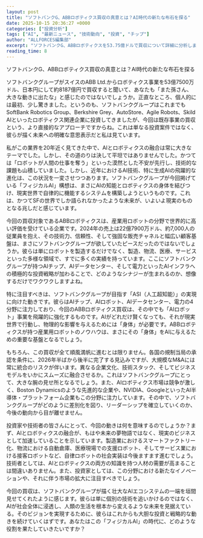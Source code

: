 ```yaml
---
layout: post
title: "ソフトバンクG、ABBロボティクス買収の真意とは？AI時代の新たな布石を探る"
date: 2025-10-15 20:36:27 +0000
categories: ["投資分析"]
tags: ["AI", "最新ニュース", "技術動向", "投資", "チップ"]
author: "ALLFORCES編集部"
excerpt: "ソフトバンクG、ABBロボティクスを53.75億ドルで買収について詳細に分析します。"
reading_time: 8
---
```


ソフトバンクG、ABBロボティクス買収の真意とは？AI時代の新たな布石を探る

ソフトバンクグループがスイスのABB Ltd.からロボティクス事業を53億7500万ドル、日本円にして約8187億円で買収すると聞いて、あなたも「また孫さん、大きな動きに出たな」と感じたのではないでしょうか。正直なところ、個人的には最初、少し驚きました。というのも、ソフトバンクグループはこれまでもSoftBank Robotics Group、Berkshire Grey、AutoStore、Agile Robots、Skild AIといったロボティクス関連企業に投資してきましたが、今回は既存事業の買収という、より直接的なアプローチですからね。これは単なる投資案件ではなく、彼らが描く未来への明確な意思表示だと私は見ています。

私がこの業界を20年近く見てきた中で、AIとロボティクスの融合は常に大きなテーマでした。しかし、その道のりは決して平坦ではありませんでした。かつては「ロボットが人間の仕事を奪う」といった漠然とした不安が先行し、技術的な課題も山積していました。しかし、近年におけるAI技術、特に生成AIの飛躍的な進化は、この状況を一変させつつあります。ソフトバンクグループが今回掲げている「フィジカルAI」構想は、まさにAIの知能とロボティクスの身体を結びつけ、現実世界で自律的に機能するシステムを構築しようというものです。これは、かつてSFの世界でしか語られなかったような未来が、いよいよ現実のものとなる兆しだと感じています。

今回の買収対象であるABBロボティクスは、産業用ロボットの分野で世界的に高い評価を受けている企業です。2024年の売上は22億7900万ドル、約7,000人の従業員を抱え、その技術力、信頼性、そして強固な販売チャネルと幅広い顧客基盤は、まさにソフトバンクグループが欲していたピースだったのではないでしょうか。彼らは単にロボットを製造するだけでなく、製造、物流、医療、サービスといった多様な領域で、すでに多くの実績を持っています。ここにソフトバンクグループが持つAIチップ、AIデータセンター、そして電力といったAIインフラへの積極的な投資戦略が加わることで、どのようなシナジーが生まれるのか、想像するだけでワクワクしますよね。

特に注目すべきは、ソフトバンクグループが目指す「ASI（人工超知能）」の実現に向けた動きです。彼らはAIチップ、AIロボット、AIデータセンター、電力の4分野に注力しており、今回のABBロボティクス買収は、その中でも「AIロボット」事業を飛躍的に強化するものです。AIがどれだけ賢くなっても、それが現実世界で行動し、物理的な影響を与えるためには「身体」が必要です。ABBロボティクスが持つ産業用ロボットのノウハウは、まさにその「身体」をAIに与えるための重要な基盤となるでしょう。

もちろん、この買収が全て順風満帆に進むとは限りません。各国の規制当局の承認を条件に、2026年半ばから後半に完了する見込みですが、大規模なM&Aには常に統合のリスクが伴います。異なる企業文化、技術スタック、そしてビジネスモデルをいかにスムーズに融合させるか。これはソフトバンクグループにとって、大きな腕の見せ所となるでしょう。また、AIロボティクス市場は競争が激しく、Boston Dynamicsのような先進的な企業や、NVIDIA、GoogleといったAI半導体・プラットフォーム企業もこの分野に注力しています。その中で、ソフトバンクグループがどのように差別化を図り、リーダーシップを確立していくのか、今後の動向から目が離せません。

投資家や技術者の皆さんにとって、今回の動きは何を意味するのでしょうか？まず、AIとロボティクスの融合が、もはや未来の夢物語ではなく、現実のビジネスとして加速していることを示しています。製造業におけるスマートファクトリー化、物流における自動倉庫、医療現場での支援ロボット、そしてサービス業における接客ロボットなど、自律ロボットの社会実装は今後ますます進むでしょう。技術者としては、AIとロボティクスの両方の知識を持つ人材の需要が高まることは間違いありません。また、投資家としては、この分野における新たなイノベーションや、それに伴う市場の拡大に注目すべきでしょう。

今回の買収は、ソフトバンクグループが描く壮大なAIエコシステムの一端を垣間見せてくれたように感じます。彼らは単に個別の技術を追いかけるのではなく、AIが社会全体に浸透し、人類の生活を根本から変えるような未来を見据えている。そのビジョンを実現するために、彼らはこれからも大胆な投資と戦略的な動きを続けていくはずです。あなたはこの「フィジカルAI」の時代に、どのような役割を果たしていきたいですか？

